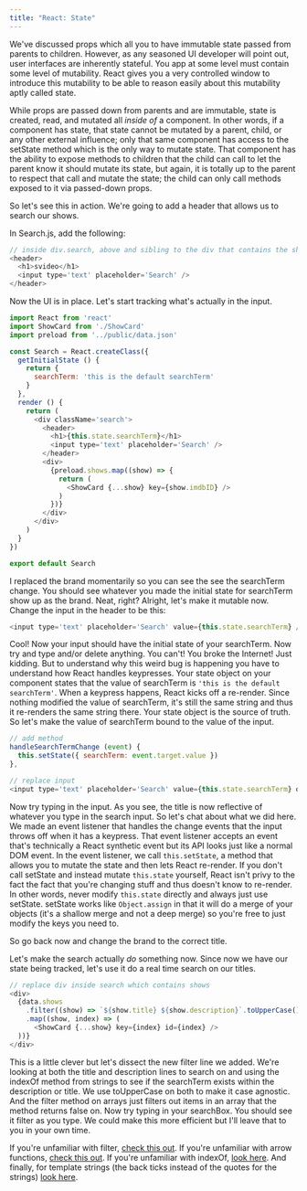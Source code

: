 ```yaml
---
title: "React: State"
---
```


We've discussed props which all you to have immutable state passed from parents to children. However, as any seasoned UI developer will point out, user interfaces are inherently stateful. You app at some level must contain some level of mutability. React gives you a very controlled window to introduce this mutability to be able to reason easily about this mutability aptly called state.

While props are passed down from parents and are immutable, state is created, read, and mutated all _inside of_ a component. In other words, if a component has state, that state cannot be mutated by a parent, child, or any other external influence; only that same component has access to the setState method which is the only way to mutate state. That component has the ability to expose methods to children that the child can call to let the parent know it should mutate its state, but again, it is totally up to the parent to respect that call and mutate the state; the child can only call methods exposed to it via passed-down props.

So let's see this in action. We're going to add a header that allows us to search our shows.

In Search.js, add the following:

```javascript
// inside div.search, above and sibling to the div that contains the shows
<header>
  <h1>svideo</h1>
  <input type='text' placeholder='Search' />
</header>
```

Now the UI is in place. Let's start tracking what's actually in the input.

```javascript
import React from 'react'
import ShowCard from './ShowCard'
import preload from '../public/data.json'

const Search = React.createClass({
  getInitialState () {
    return {
      searchTerm: 'this is the default searchTerm'
    }
  },
  render () {
    return (
      <div className='search'>
        <header>
          <h1>{this.state.searchTerm}</h1>
          <input type='text' placeholder='Search' />
        </header>
        <div>
          {preload.shows.map((show) => {
            return (
              <ShowCard {...show} key={show.imdbID} />
            )
          })}
        </div>
      </div>
    )
  }
})

export default Search
```

I replaced the brand momentarily so you can see the see the searchTerm change. You should see whatever you made the initial state for searchTerm show up as the brand. Neat, right? Alright, let's make it mutable now. Change the input in the header to be this:

```javascript
<input type='text' placeholder='Search' value={this.state.searchTerm} />
```

Cool! Now your input should have the initial state of your searchTerm. Now try and type and/or delete anything. You can't! You broke the Internet! Just kidding. But to understand why this weird bug is happening you have to understand how React handles keypresses. Your state object on your component states that the value of searchTerm is `'this is the default searchTerm'`. When a keypress happens, React kicks off a re-render. Since nothing modified the value of searchTerm, it's still the same string and thus it re-renders the same string there. Your state object is the source of truth. So let's make the value of searchTerm bound to the value of the input.

```javascript
// add method
handleSearchTermChange (event) {
  this.setState({ searchTerm: event.target.value })
},

// replace input
<input type='text' placeholder='Search' value={this.state.searchTerm} onChange={this.handleSearchTermChange} />
```

Now try typing in the input. As you see, the title is now reflective of whatever you type in the search input. So let's chat about what we did here. We made an event listener that handles the change events that the input throws off when it has a keypress. That event listener accepts an event that's technically a React synthetic event but its API looks just like a normal DOM event. In the event listener, we call `this.setState`, a method that allows you to mutate the state and then lets React re-render. If you don't call setState and instead mutate `this.state` yourself, React isn't privy to the fact the fact that you're changing stuff and thus doesn't know to re-render. In other words, never modify `this.state` directly and always just use setState. setState works like `Object.assign` in that it will do a merge of your objects (it's a shallow merge and not a deep merge) so you're free to just modify the keys you need to.

So go back now and change the brand to the correct title.

Let's make the search actually _do_ something now. Since now we have our state being tracked, let's use it do a real time search on our titles.

```javascript
// replace div inside search which contains shows
<div>
  {data.shows
    .filter((show) => `${show.title} ${show.description}`.toUpperCase().indexOf(this.state.searchTerm.toUpperCase()) >= 0)
    .map((show, index) => (
      <ShowCard {...show} key={index} id={index} />
  ))}
</div>
```

This is a little clever but let's dissect the new filter line we added. We're looking at both the title and description lines to search on and using the indexOf method from strings to see if the searchTerm exists within the description or title. We use toUpperCase on both to make it case agnostic. And the filter method on arrays just filters out items in an array that the method returns false on. Now try typing in your searchBox. You should see it filter as you type. We could make this more efficient but I'll leave that to you in your own time.

If you're unfamiliar with filter, [check this out][filter]. If you're unfamiliar with arrow functions, [check this out][arrow]. If you're unfamiliar with indexOf, [look here][indexOf]. And finally, for template strings (the back ticks instead of the quotes for the strings) [look here][template].

[filter]: http://adripofjavascript.com/blog/drips/filtering-arrays-with-array-filter
[arrow]: http://www.2ality.com/2012/04/arrow-functions.html
[indexOf]: https://developer.mozilla.org/en-US/docs/Web/JavaScript/Reference/Global_Objects/Array/indexOf
[template]: https://developers.google.com/web/updates/2015/01/ES6-Template-Strings
